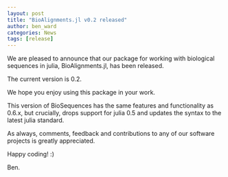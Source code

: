 ```yaml
---
layout: post
title: "BioAlignments.jl v0.2 released"
author: ben_ward
categories: News
tags: [release]
---
```


We are pleased to announce that our package for working with biological
sequences in julia, BioAlignments.jl, has been released.

The current version is 0.2.

We hope you enjoy using this package in your work.

This version of BioSequences has the same features and functionality as 0.6.x,
but crucially, drops support for julia 0.5 and updates the syntax to the latest
julia standard.

As always, comments, feedback and contributions to any of our software projects
is greatly appreciated.

Happy coding! :)

Ben.

